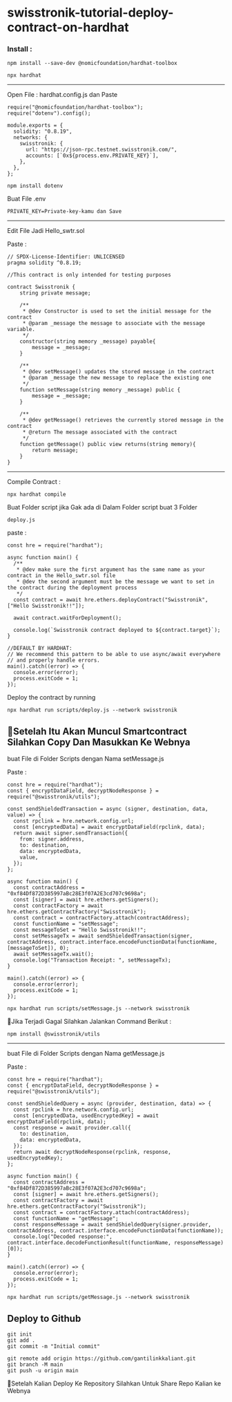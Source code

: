 # swisstronik-tutorial-deploy-contract-on-hardhat

### Install : 
```
npm install --save-dev @nomicfoundation/hardhat-toolbox
```
```
npx hardhat
```

-----------------------------

Open File : hardhat.config.js dan Paste
```
require("@nomicfoundation/hardhat-toolbox");
require("dotenv").config();

module.exports = {
  solidity: "0.8.19",
  networks: {
    swisstronik: {
      url: "https://json-rpc.testnet.swisstronik.com/",
      accounts: [`0x${process.env.PRIVATE_KEY}`],
    },
  },
};
```
```
npm install dotenv
```
Buat File .env
```
PRIVATE_KEY=Private-key-kamu dan Save
```
---------------------------

Edit File Jadi Hello_swtr.sol

Paste : 
```
// SPDX-License-Identifier: UNLICENSED
pragma solidity ^0.8.19;

//This contract is only intended for testing purposes

contract Swisstronik {
    string private message;

    /**
     * @dev Constructor is used to set the initial message for the contract
     * @param _message the message to associate with the message variable.
     */
    constructor(string memory _message) payable{
        message = _message;
    }

    /**
     * @dev setMessage() updates the stored message in the contract
     * @param _message the new message to replace the existing one
     */
    function setMessage(string memory _message) public {
        message = _message;
    }

    /**
     * @dev getMessage() retrieves the currently stored message in the contract
     * @return The message associated with the contract
     */
    function getMessage() public view returns(string memory){
        return message;
    }
}
```
---------------------------------------

Compile Contract : 
```
npx hardhat compile
```
Buat Folder script jika Gak ada
di Dalam Folder script buat 3 Folder
```
deploy.js
```
paste : 
```
const hre = require("hardhat");

async function main() {
  /**
   * @dev make sure the first argument has the same name as your contract in the Hello_swtr.sol file
   * @dev the second argument must be the message we want to set in the contract during the deployment process
   */
  const contract = await hre.ethers.deployContract("Swisstronik", ["Hello Swisstronik!!"]);

  await contract.waitForDeployment();

  console.log(`Swisstronik contract deployed to ${contract.target}`);
}

//DEFAULT BY HARDHAT:
// We recommend this pattern to be able to use async/await everywhere
// and properly handle errors.
main().catch((error) => {
  console.error(error);
  process.exitCode = 1;
});
```

Deploy the contract by running
```
npx hardhat run scripts/deploy.js --network swisstronik
```

📌Setelah Itu Akan Muncul Smartcontract Silahkan Copy Dan Masukkan Ke Webnya
----------------------------

buat File di Folder Scripts dengan Nama  setMessage.js

Paste : 
```
const hre = require("hardhat");
const { encryptDataField, decryptNodeResponse } = require("@swisstronik/utils");

const sendShieldedTransaction = async (signer, destination, data, value) => {
  const rpclink = hre.network.config.url;
  const [encryptedData] = await encryptDataField(rpclink, data);
  return await signer.sendTransaction({
    from: signer.address,
    to: destination,
    data: encryptedData,
    value,
  });
};

async function main() {
  const contractAddress = "0xf84Df872D385997aBc28E3f07A2E3cd707c9698a";
  const [signer] = await hre.ethers.getSigners();
  const contractFactory = await hre.ethers.getContractFactory("Swisstronik");
  const contract = contractFactory.attach(contractAddress);
  const functionName = "setMessage";
  const messageToSet = "Hello Swisstronik!!";
  const setMessageTx = await sendShieldedTransaction(signer, contractAddress, contract.interface.encodeFunctionData(functionName, [messageToSet]), 0);
  await setMessageTx.wait();
  console.log("Transaction Receipt: ", setMessageTx);
}

main().catch((error) => {
  console.error(error);
  process.exitCode = 1;
});
```
```
npx hardhat run scripts/setMessage.js --network swisstronik
```

📌Jika Terjadi Gagal Silahkan Jalankan Command Berikut :
```
npm install @swisstronik/utils
```
-----------------------------------

buat File di Folder Scripts dengan Nama getMessage.js

Paste : 
```
const hre = require("hardhat");
const { encryptDataField, decryptNodeResponse } = require("@swisstronik/utils");

const sendShieldedQuery = async (provider, destination, data) => {
  const rpclink = hre.network.config.url;
  const [encryptedData, usedEncryptedKey] = await encryptDataField(rpclink, data);
  const response = await provider.call({
    to: destination,
    data: encryptedData,
  });
  return await decryptNodeResponse(rpclink, response, usedEncryptedKey);
};

async function main() {
  const contractAddress = "0xf84Df872D385997aBc28E3f07A2E3cd707c9698a";
  const [signer] = await hre.ethers.getSigners();
  const contractFactory = await hre.ethers.getContractFactory("Swisstronik");
  const contract = contractFactory.attach(contractAddress);
  const functionName = "getMessage";
  const responseMessage = await sendShieldedQuery(signer.provider, contractAddress, contract.interface.encodeFunctionData(functionName));
  console.log("Decoded response:", contract.interface.decodeFunctionResult(functionName, responseMessage)[0]);
}

main().catch((error) => {
  console.error(error);
  process.exitCode = 1;
});
```
```
npx hardhat run scripts/getMessage.js --network swisstronik
```

## Deploy to Github

```
git init
git add .
git commit -m "Initial commit"
```
```
git remote add origin https://github.com/gantilinkkaliant.git
git branch -M main
git push -u origin main
```

📌Setelah Kalian Deploy Ke Repository Silahkan Untuk Share Repo Kalian ke Webnya
